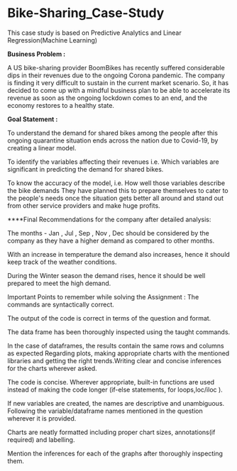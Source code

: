 # Bike-Sharing_Case-Study

This case study is based on Predictive Analytics and Linear Regression(Machine Learning)

**Business Problem :**

A US bike-sharing provider BoomBikes has recently suffered considerable dips in their revenues due to the ongoing Corona pandemic. The company is finding it very difficult to sustain in the current market scenario. So, it has decided to come up with a mindful business plan to be able to accelerate its revenue as soon as the ongoing lockdown comes to an end, and the economy restores to a healthy state.

**Goal Statement :**

To understand the demand for shared bikes among the people after this ongoing quarantine situation ends across the nation due to Covid-19, by creating a linear model.

To identify the variables affecting their revenues i.e. Which variables are significant in predicting the demand for shared bikes.

To know the accuracy of the model, i.e. How well those variables describe the bike demands They have planned this to prepare themselves to cater to the people's needs once the situation gets better all around and stand out from other service providers and make huge profits.

****Final Recommendations for the company after detailed analysis:

The months - Jan , Jul , Sep , Nov , Dec should be considered by the company as they have a higher demand as compared to other months.

With an increase in temperature the demand also increases, hence it should keep track of the weather conditions.

During the Winter season the demand rises, hence it should be well prepared to meet the high demand.

Important Points to remember while solving the Assignment :
The commands are syntactically correct.

The output of the code is correct in terms of the question and format.

The data frame has been thoroughly inspected using the taught commands.

In the case of dataframes, the results contain the same rows and columns as expected Regarding plots, making appropriate charts with the mentioned libraries and getting the right trends.Writing clear and concise inferences for the charts wherever asked.

The code is concise. Wherever appropriate, built-in functions are used instead of making the code longer (if-else statements, for loops,loc/iloc ).

If new variables are created, the names are descriptive and unambiguous. Following the variable/dataframe names mentioned in the question wherever it is provided.

Charts are neatly formatted including proper chart sizes, annotations(if required) and labelling.

Mention the inferences for each of the graphs after thoroughly inspecting them.
